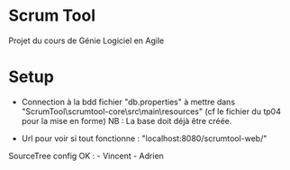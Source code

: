 # Scrum Tool

Projet du cours de Génie Logiciel en Agile

# Setup

- Connection à la bdd fichier "db.properties" à mettre dans "ScrumTool\scrumtool-core\src\main\resources"
(cf le fichier du tp04 pour la mise en forme)
NB : La base doit déjà être créée.

- Url pour voir si tout fonctionne : "localhost:8080/scrumtool-web/"

SourceTree config OK : 
	- Vincent
	- Adrien